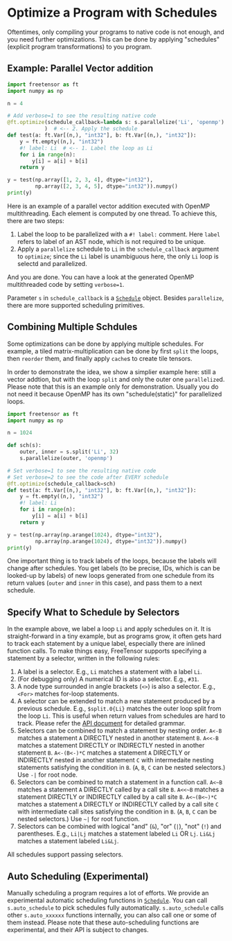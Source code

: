 # Optimize a Program with Schedules

Oftentimes, only compiling your programs to native code is not enough, and you need further optimizations. This can be done by applying "schedules" (explicit program transformations) to you program.

## Example: Parallel Vector addition

```python
import freetensor as ft
import numpy as np

n = 4

# Add verbose=1 to see the resulting native code
@ft.optimize(schedule_callback=lambda s: s.parallelize('Li', 'openmp')
            )  # <-- 2. Apply the schedule
def test(a: ft.Var[(n,), "int32"], b: ft.Var[(n,), "int32"]):
    y = ft.empty((n,), "int32")
    #! label: Li  # <-- 1. Label the loop as Li
    for i in range(n):
        y[i] = a[i] + b[i]
    return y

y = test(np.array([1, 2, 3, 4], dtype="int32"),
         np.array([2, 3, 4, 5], dtype="int32")).numpy()
print(y)
```

Here is an example of a parallel vector addition executed with OpenMP multithreading. Each element is computed by one thread. To achieve this, there are two steps:

1. Label the loop to be parallelized with a `#! label:` comment. Here `label` refers to label of an AST node, which is not required to be unique.
2. Apply a `parallelize` schedule to `Li` in the `schedule_callback` argument to `optimize`; since the `Li` label is unambiguous here, the only `Li` loop is selectd and parallelized.

And you are done. You can have a look at the generated OpenMP multithreaded code by setting `verbose=1`.

Parameter `s` in `schedule_callback` is a [`Schedule`](../../api/#freetensor.core.schedule.Schedule) object. Besides `parallelize`, there are more supported scheduling primitives.

## Combining Multiple Schdules

Some optimizations can be done by applying multiple schedules. For example, a tiled matrix-multiplication can be done by first `split` the loops, then `reorder` them, and finally apply `cache`s to create tile tensors.

In order to demonstrate the idea, we show a simplier example here: still a vector addtion, but with the loop `split` and only the outer one `parallelize`d. Please note that this is an example only for demonstration. Usually you do not need it because OpenMP has its own "schedule(static)" for parallelized loops.

```python
import freetensor as ft
import numpy as np

n = 1024

def sch(s):
    outer, inner = s.split('Li', 32)
    s.parallelize(outer, 'openmp')

# Set verbose=1 to see the resulting native code
# Set verbose=2 to see the code after EVERY schedule
@ft.optimize(schedule_callback=sch)
def test(a: ft.Var[(n,), "int32"], b: ft.Var[(n,), "int32"]):
    y = ft.empty((n,), "int32")
    #! label: Li
    for i in range(n):
        y[i] = a[i] + b[i]
    return y

y = test(np.array(np.arange(1024), dtype="int32"),
         np.array(np.arange(1024), dtype="int32")).numpy()
print(y)
```

One important thing is to track labels of the loops, because the labels will change after schedules. You get labels (to be precise, IDs, which is can be looked-up by labels) of new loops generated from one schedule from its return values (`outer` and `inner` in this case), and pass them to a next schedule.

## Specify What to Schedule by Selectors

In the example above, we label a loop `Li` and apply schedules on it. It is straight-forward in a tiny example, but as programs grow, it often gets hard to track each statement by a unique label, especially there are inlined function calls. To make things easy, FreeTensor supports specifying a statement by a selector, written in the following rules:

1. A label is a selector. E.g., `Li` matches a statement with a label `Li`.
2. (For debugging only) A numerical ID is also a selector. E.g., `#31`.
3. A node type surrounded in angle brackets (`<>`) is also a selector. E.g., `<For>` matches for-loop statements.
4. A selector can be extended to match a new statement produced by a previous schedule. E.g., `$split.0{Li}` matches the outer loop split from the loop `Li`. This is useful when return values from schedules are hard to track. Please refer the [API document](../../api/#freetensor.core.schedule.Schedule) for detailed grammar.
5. Selectors can be combined to match a statement by nesting order. `A<-B` matches a statement `A` DIRECTLY nested in another statement `B`. `A<<-B` matches a statement DIRECTLY or INDIRECTLY nested in another statement `B`. `A<-(B<-)*C` matches a statement `A` DIRECTLY or INDIRECTLY nested in another statement `C` with intermedaite nesting statements satisfying the condition in `B`. (`A`, `B`, `C` can be nested selectors.) Use `-|` for root node.
6. Selectors can be combined to match a statement in a function call. `A<~B` matches a statement `A` DIRECTLY called by a call site `B`. `A<<~B` matches a statement DIRECTLY or INDIRECTLY called by a call site `B`. `A<~(B<~)*C` matches a statement `A` DIRECTLY or INDIRECTLY called by a call site `C` with intermediate call sites satisfying the condition in `B`. (`A`, `B`, `C` can be nested selectors.) Use `~|` for root function.
7. Selectors can be combined with logical "and" (`&`), "or" (`|`), "not" (`!`) and parentheses. E.g., `Li|Lj` matches a statement labeled `Li` OR `Lj`. `Li&Lj` matches a statement labeled `Li&Lj`.

All schedules support passing selectors.

## Auto Scheduling (Experimental)

Manually scheduling a program requires a lot of efforts. We provide an experimental automatic scheduling functions in [`Schedule`](../../api/#freetensor.core.schedule.Schedule). You can call `s.auto_schedule` to pick schedules fully automatically. `s.auto_schedule` calls other `s.auto_xxxxxx` functions internally, you can also call one or some of them instead. Please note that these auto-scheduling functions are experimental, and their API is subject to changes.
